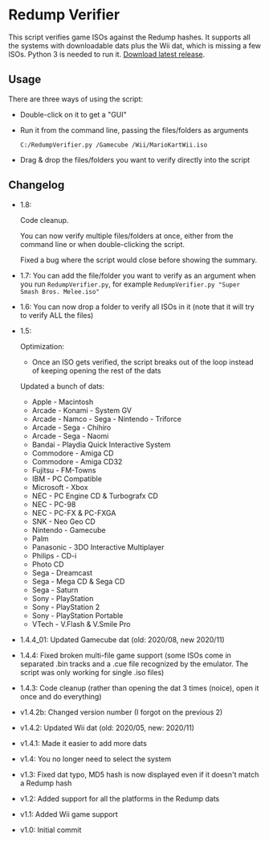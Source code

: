 # Redump Verifier
This script verifies game ISOs against the Redump hashes. It supports all the systems with downloadable dats plus the Wii dat, which is missing a few ISOs. Python 3 is needed to run it. [Download latest release](https://github.com/normalgamer/RedumpVerifier/releases/latest).


## Usage
There are three ways of using the script:

- Double-click on it to get a "GUI"

- Run it from the command line, passing the files/folders as arguments
  ```
  C:/RedumpVerifier.py /Gamecube /Wii/MarioKartWii.iso
  ```

- Drag & drop the files/folders you want to verify directly into the script

## Changelog

- 1.8:

  Code cleanup.

  You can now verify multiple files/folders at once, either from the command line or when double-clicking the script.

  Fixed a bug where the script would close before showing the summary.

- 1.7: You can add the file/folder you want to verify as an argument when you run `RedumpVerifier.py`, for example `RedumpVerifier.py "Super Smash Bros. Melee.iso"`

- 1.6: You can now drop a folder to verify all ISOs in it (note that it will try to verify ALL the files)

- 1.5:

  Optimization:
  - Once an ISO gets verified, the script breaks out of the loop instead of keeping opening the rest of the dats

  Updated a bunch of dats:
  - Apple - Macintosh
  - Arcade - Konami - System GV
  - Arcade - Namco - Sega - Nintendo - Triforce
  - Arcade - Sega - Chihiro
  - Arcade - Sega - Naomi
  - Bandai - Playdia Quick Interactive System
  - Commodore - Amiga CD
  - Commodore - Amiga CD32
  - Fujitsu - FM-Towns
  - IBM - PC Compatible
  - Microsoft - Xbox
  - NEC - PC Engine CD & Turbografx CD
  - NEC - PC-98
  - NEC - PC-FX & PC-FXGA
  - SNK - Neo Geo CD
  - Nintendo - Gamecube
  - Palm
  - Panasonic - 3DO Interactive Multiplayer
  - Philips - CD-i
  - Photo CD
  - Sega - Dreamcast
  - Sega - Mega CD & Sega CD
  - Sega - Saturn
  - Sony - PlayStation
  - Sony - PlayStation 2
  - Sony - PlayStation Portable
  - VTech - V.Flash & V.Smile Pro

- 1.4.4_01: Updated Gamecube dat (old: 2020/08, new 2020/11)

- 1.4.4: Fixed broken multi-file game support (some ISOs come in separated .bin tracks and a .cue file recognized by the emulator. The script was only working for single .iso files)

- 1.4.3: Code cleanup (rather than opening the dat 3 times (noice), open it once and do everything)

- v1.4.2b: Changed version number (I forgot on the previous 2)

- v1.4.2: Updated Wii dat (old: 2020/05, new: 2020/11)

- v1.4.1: Made it easier to add more dats

- v1.4: You no longer need to select the system

- v1.3: Fixed dat typo, MD5 hash is now displayed even if it doesn't match a Redump hash

- v1.2: Added support for all the platforms in the Redump dats

- v1.1: Added Wii game support

- v1.0: Initial commit

